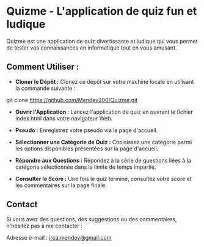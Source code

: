 # Quizme - L'application de quiz fun et ludique

Quizme est une application de quiz divertissante et ludique qui vous permet de tester vos connaissances en informatique tout en vous amusant.

## Comment Utiliser :

- **Cloner le Dépôt :** Clonez ce dépôt sur votre machine locale en utilisant la commande suivante :

git clone https://github.com/Mendev200/Quizme.git

- **Ouvrir l'Application :** Lancez l'application de quiz en ouvrant le fichier index.html dans votre navigateur Web.

- **Pseudo :** Enregistrez votre pseudo via la page d'accueil.

- **Sélectionner une Catégorie de Quiz :** Choisissez une catégorie parmi les options disponibles présentées sur la page d'accueil.

- **Répondre aux Questions :** Répondez à la série de questions liées à la catégorie sélectionnée dans la limite de temps impartie.

- **Consulter le Score :** Une fois le quiz terminé, consultez votre score et les commentaires sur la page finale.

## Contact

Si vous avez des questions, des suggestions ou des commentaires, n'hésitez pas à me contacter :

Adresse e-mail : irca.mendev@gmail.com

